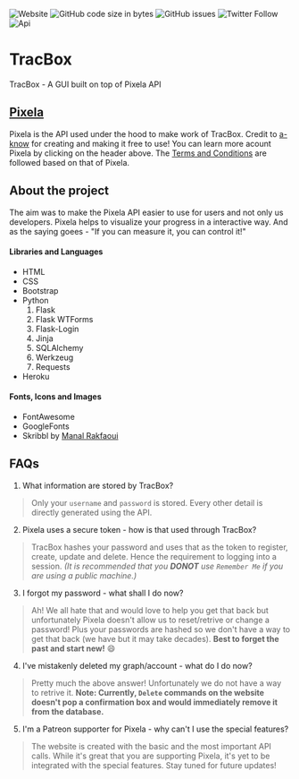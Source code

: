 ![Website](https://img.shields.io/website?down_color=firebrick&down_message=offline&style=for-the-badge&up_color=springgreen&up_message=online&url=https%3A%2F%2Ftracbox.herokuapp.com%2F)
![GitHub code size in bytes](https://img.shields.io/github/languages/code-size/snehangsude/tracbox?color=lightblue&style=for-the-badge)
![GitHub issues](https://img.shields.io/github/issues-raw/snehangsude/tracbox?color=crimson&style=for-the-badge)
![Twitter Follow](https://img.shields.io/twitter/follow/_Perceptron_?color=teal&style=for-the-badge)
![Api](https://img.shields.io/badge/API-Pixela-bisque?style=for-the-badge)

# TracBox
TracBox - A GUI built on top of Pixela API

## [Pixela](https://pixe.la/)
Pixela is the API used under the hood to make work of TracBox. Credit to [a-know](https://twitter.com/a_know) for creating and making it free to use!
You can learn more acount Pixela by clicking on the header above. 
The [Terms and Conditions](https://github.com/a-know/Pixela/wiki/Terms-of-Service) are followed based on that of Pixela.

## About the project
The aim was to make the Pixela API easier to use for users and not only us developers. Pixela helps to visualize your progress in a interactive way.
And as the saying goees - "If you can measure it, you can control it!"

#### Libraries and Languages
- HTML
- CSS
- Bootstrap
- Python
  1. Flask
  2. Flask WTForms
  3. Flask-Login
  4. Jinja
  5. SQLAlchemy
  6. Werkzeug
  7. Requests
- Heroku

#### Fonts, Icons and Images
- FontAwesome
- GoogleFonts
- Skribbl by [Manal Rakfaoui](https://www.instagram.com/lart_dimagination_/)

## FAQs
1. What information are stored by TracBox?
> Only your `username` and `password` is stored. Every other detail is directly generated using the API.

2. Pixela uses a secure token - how is that used through TracBox?
> TracBox hashes your password and uses that as the token to register, create, update and delete. Hence the requirement to logging into a session.
> *(It is recommended that you **DONOT** use `Remember Me` if you are using a public machine.)*

3. I forgot my password - what shall I do now?
> Ah! We all hate that and would love to help you get that back but unfortunately Pixela doesn't allow us to reset/retrive or change a password! 
> Plus your passwords are hashed so we don't have a way to get that back (we have but it may take decades). **Best to forget the past and start new!** 😄

4. I've mistakenly deleted my graph/account - what do I do now?
> Pretty much the above answer! Unfortunately we do not have a way to retrive it. **Note: Currently, `Delete` commands on the website doesn't pop a confirmation 
> box and would immediately remove it from the database.**

5. I'm a Patreon supporter for Pixela - why can't I use the special features?
> The website is created with the basic and the most important API calls. While it's great that you are supporting Pixela, it's yet to be integrated with
> the special features. Stay tuned for future updates!
